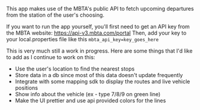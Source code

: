 This app makes use of the MBTA's public API to fetch upcoming departures from the station of the user's choosing.

If you want to run the app yourself, you'll first need to get an API key from the MBTA website: https://api-v3.mbta.com/portal
Then, add your key to your local.properties file like this `mbta_api_key=key_goes_here`

This is very much still a work in progress. Here are some things that I'd like to add as I continue to work on this:

- Use the user's location to find the nearest stops
- Store data in a db since most of this data doesn't update frequently
- Integrate with some mapping sdk to display the routes and live vehicle positions
- Show info about the vehicle (ex - type 7/8/9 on green line)
- Make the UI prettier and use api provided colors for the lines